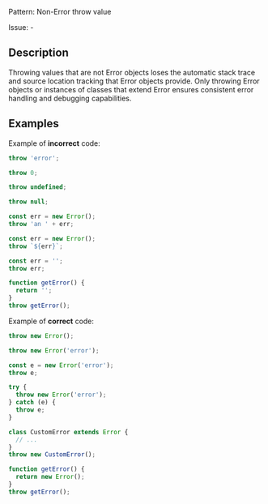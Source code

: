 Pattern: Non-Error throw value

Issue: -

## Description

Throwing values that are not Error objects loses the automatic stack trace and source location tracking that Error objects provide. Only throwing Error objects or instances of classes that extend Error ensures consistent error handling and debugging capabilities.

## Examples

Example of **incorrect** code:
```ts
throw 'error';

throw 0;

throw undefined;

throw null;

const err = new Error();
throw 'an ' + err;

const err = new Error();
throw `${err}`;

const err = '';
throw err;

function getError() {
  return '';
}
throw getError();
```

Example of **correct** code:
```ts
throw new Error();

throw new Error('error');

const e = new Error('error');
throw e;

try {
  throw new Error('error');
} catch (e) {
  throw e;
}

class CustomError extends Error {
  // ...
}
throw new CustomError();

function getError() {
  return new Error();
}
throw getError();
```